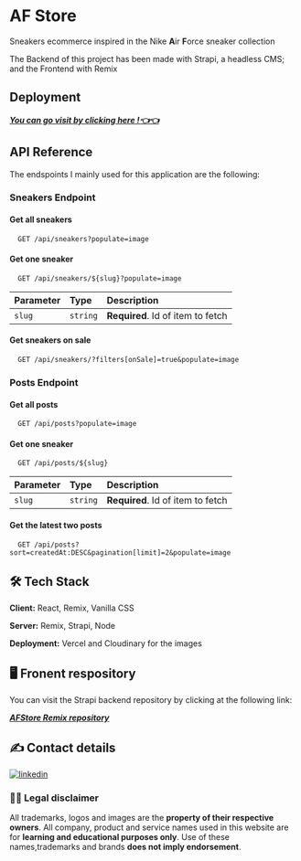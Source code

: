 
# **AF** Store

Sneakers ecommerce inspired in the Nike **A**ir **F**orce sneaker collection

The Backend of this project has been made with Strapi, a headless CMS; and the Frontend with Remix
## Deployment

 [***You can go visit by clicking here !👈👈***](https://af-store-remix.vercel.app/)


## API Reference
The endspoints I mainly used for this application are the following:

### Sneakers Endpoint

#### Get all sneakers

```http
  GET /api/sneakers?populate=image
```

#### Get one sneaker

```http
  GET /api/sneakers/${slug}?populate=image
```
| Parameter | Type     | Description                       |
| :-------- | :------- | :-------------------------------- |
| `slug`      | `string` | **Required**. Id of item to fetch |

#### Get sneakers on sale

```http
  GET /api/sneakers/?filters[onSale]=true&populate=image
```

### Posts Endpoint

#### Get all posts

```http
  GET /api/posts?populate=image
```

#### Get one sneaker

```http
  GET /api/posts/${slug}
```
| Parameter | Type     | Description                       |
| :-------- | :------- | :-------------------------------- |
| `slug`      | `string` | **Required**. Id of item to fetch |

#### Get the latest two posts

```http
  GET /api/posts?sort=createdAt:DESC&pagination[limit]=2&populate=image
```



## 🛠 Tech Stack

**Client:** React, Remix, Vanilla CSS

**Server:** Remix, Strapi, Node

**Deployment:** Vercel and Cloudinary for the images

## 🖥 Fronent respository
You can visit the Strapi backend repository by clicking at the following link:

[***AFStore Remix repository***](https://github.com/BrianC9/af-store-remix)


## ✍ Contact details
[![linkedin](https://img.shields.io/badge/linkedin-0A66C2?style=for-the-badge&logo=linkedin&logoColor=white)](https://www.linkedin.com/in/bryan-cusme/)


### 👩‍⚖️ Legal disclaimer
All trademarks, logos and images are the **property of their respective owners**. 
All company, product and service names used in this website are for **learning and educational purposes only**. 
Use of these names,trademarks and brands **does not imply endorsement**.
